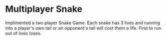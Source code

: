 # Multiplayer Snake
Implimented a two player Snake Game. Each snake has 3 lives and running into a player's own tail or an opponent's tail will cost them a life. First to run out of lives loses.
